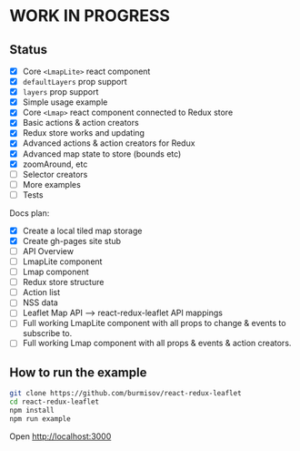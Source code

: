 WORK IN PROGRESS
================

Status
------

- [x] Core `<LmapLite>` react component
- [x] `defaultLayers` prop support
- [x] `layers` prop support
- [x] Simple usage example
- [x] Core `<Lmap>` react component connected to Redux store
- [x] Basic actions & action creators
- [x] Redux store works and updating
- [x] Advanced actions & action creators for Redux
- [x] Advanced map state to store (bounds etc)
- [x] zoomAround, etc
- [ ] Selector creators
- [ ] More examples
- [ ] Tests

Docs plan:
- [x] Create a local tiled map storage
- [x] Create gh-pages site stub
- [ ] API Overview
- [ ] LmapLite component
- [ ] Lmap component
- [ ] Redux store structure
- [ ] Action list
- [ ] NSS data
- [ ] Leaflet Map API --> react-redux-leaflet API mappings
- [ ] Full working LmapLite component with all props to change & events to subscribe to.
- [ ] Full working Lmap component with all props & events & action creators.

How to run the example
----------------------

```sh
git clone https://github.com/burmisov/react-redux-leaflet
cd react-redux-leaflet
npm install
npm run example
```

Open [http://localhost:3000](http://localhost:3000)
